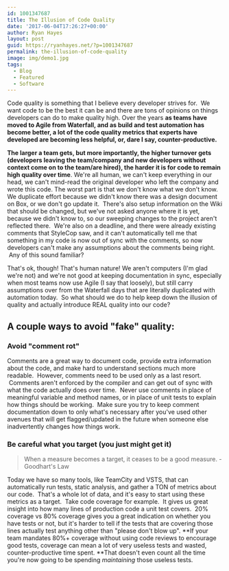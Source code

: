 ```yaml
---
id: 1001347687
title: The Illusion of Code Quality
date: '2017-06-04T17:26:27+00:00'
author: Ryan Hayes
layout: post
guid: https://ryanhayes.net/?p=1001347687
permalink: the-illusion-of-code-quality
image: img/demo1.jpg
tags:
  - Blog
  - Featured
  - Software
---
```

Code quality is something that I believe every developer strives for.  We want code to be the best it can be and there are tons of opinions on things developers can do to make quality high. Over the years **as teams have moved to Agile from Waterfall, and as build and test automation has become better, a lot of the code quality metrics that experts have developed are becoming less helpful, or, dare I say, counter-productive.**

**The larger a team gets, but more importantly, the higher turnover gets (developers leaving the team/company and new developers without context come on to the team/are hired), the harder it is for code to remain high quality over time**. We're all human, we can't keep everything in our head, we can't mind-read the original developer who left the company and wrote this code. The worst part is that we don't know what we don't know. We duplicate effort because we didn't know there was a design document on Box, or we don't go update it.  There's also setup information on the Wiki that should be changed, but we've not asked anyone where it is yet, because we didn't know to, so our sweeping changes to the project aren't reflected there.  We're also on a deadline, and there were already existing comments that StyleCop saw, and it can't automatically tell me that something in my code is now out of sync with the comments, so now developers can't make any assumptions about the comments being right.  Any of this sound familiar?

That's ok, though! That's human nature! We aren't computers (I'm glad we're not) and we're not good at keeping documentation in sync, especially when most teams now use Agile (I say that loosely), but still carry assumptions over from the Waterfall days that are literally duplicated with automation today.  So what should we do to help keep down the illusion of quality and actually introduce REAL quality into our code?<!--more-->

## A couple ways to avoid "fake" quality:

### Avoid "comment rot"

Comments are a great way to document code, provide extra information about the code, and make hard to understand sections much more readable.  However, comments need to be used only as a last resort.  Comments aren't enforced by the compiler and can get out of sync with what the code actually does over time.  Never use comments in place of meaningful variable and method names, or in place of unit tests to explain how things should be working.  Make sure you try to keep comment documentation down to only what's necessary after you've used other avenues that will get flagged/updated in the future when someone else inadvertently changes how things work.

### Be careful what you target (you just might get it)

> When a measure becomes a target, it ceases to be a good measure. -Goodhart's Law

Today we have so many tools, like TeamCity and VSTS, that can automatically run tests, static analysis, and gather a TON of metrics about our code.  That's a whole lot of data, and it's easy to start using these metrics as a target.  Take code coverage for example.  It gives us great insight into how many lines of production code a unit test covers.  20% coverage vs 80% coverage gives you a great indication on whether you have tests or not, but it's harder to tell if the tests that are covering those lines actually test anything other than "please don't blow up". **If your team mandates 80%+ coverage without using code reviews to encourage good tests, coverage can mean a lot of very useless tests and wasted, counter-productive time spent. **That doesn't even count all the time you're now going to be spending _maintaining_ those useless tests.

&nbsp;
